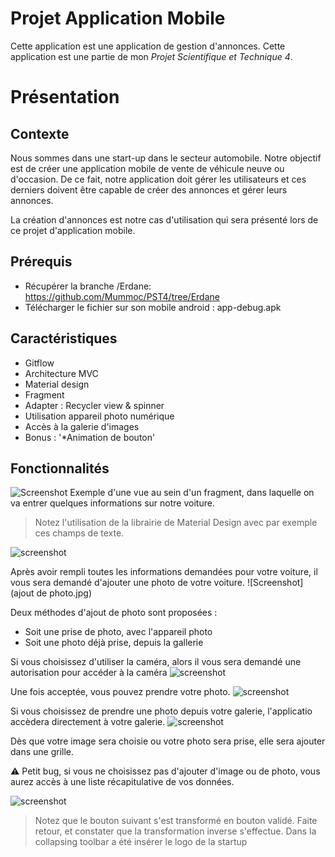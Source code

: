 # Projet Application Mobile
Cette application est une application de gestion d'annonces. Cette application est une partie de mon _Projet Scientifique et Technique 4_.

# Présentation

## Contexte 
Nous sommes dans une start-up dans le secteur automobile. Notre objectif est de créer une application mobile de vente de véhicule neuve ou d'occasion.
De ce fait, notre application doit gérer les utilisateurs et ces derniers doivent être capable de créer des annonces et gérer leurs annonces.

La création d'annonces est notre cas d'utilisation qui sera présenté lors de ce projet d'application mobile.

## Prérequis
* Récupérer la branche /Erdane: https://github.com/Mummoc/PST4/tree/Erdane
* Télécharger le fichier sur son mobile android : app-debug.apk

## Caractéristiques

* Gitflow 
* Architecture MVC
* Material design
* Fragment
* Adapter : Recycler view & spinner
* Utilisation appareil photo numérique
* Accès à la galerie d'images
* Bonus : 
  '*Animation de bouton'
  
## Fonctionnalités
![Screenshot](presentation.jpg)
Exemple d'une vue au sein d'un fragment, dans laquelle on va entrer quelques informations sur notre voiture.

> Notez l'utilisation de la librairie de Material Design avec par exemple ces champs de texte.

![screenshot](textinput.jpg)

Après avoir rempli toutes les informations demandées pour votre voiture, il vous sera demandé d'ajouter une photo de votre voiture.
![Screenshot](ajout de photo.jpg)

Deux méthodes d'ajout de photo sont proposées :
* Soit une prise de photo,  avec l'appareil photo
* Soit une photo déjà prise, depuis la gallerie

Si vous choisissez d'utiliser la caméra, alors il vous sera demandé une autorisation pour accéder à la caméra
![screenshot](autorisation.jpg)

Une fois acceptée, vous pouvez prendre votre photo.
![screenshot](camera.jpg)

Si vous choisissez de prendre une photo depuis votre galerie, l'applicatio accèdera directement à votre galerie.
![screenshot](galerie.jpg)

Dès que votre image sera choisie ou votre photo sera prise, elle sera ajouter dans une grille.

:warning: Petit bug, si vous ne choisissez pas d'ajouter d'image ou de photo, vous aurez accès à une liste récapitulative de vos données.

![screenshot](collapsing.jpg)

> Notez que le bouton suivant s'est transformé en bouton validé. Faite retour, et constater que la transformation inverse s'effectue.
> Dans la collapsing toolbar a été insérer le logo de la startup



